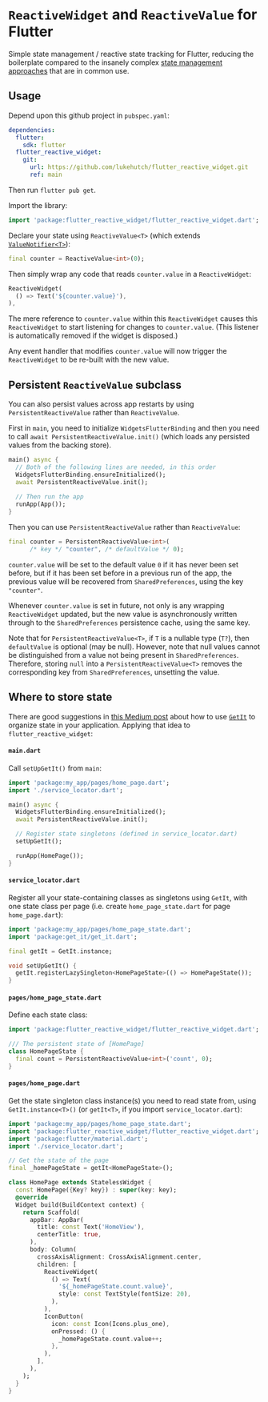 # `ReactiveWidget` and `ReactiveValue` for Flutter

Simple state management / reactive state tracking for Flutter, reducing the boilerplate compared to the insanely complex [state management approaches](https://docs.flutter.dev/development/data-and-backend/state-mgmt/options) that are in common use.

## Usage

Depend upon this github project in `pubspec.yaml`:

```yaml
dependencies:
  flutter:
    sdk: flutter
  flutter_reactive_widget:
    git:
      url: https://github.com/lukehutch/flutter_reactive_widget.git
      ref: main
```

Then run `flutter pub get`.

Import the library:

```dart
import 'package:flutter_reactive_widget/flutter_reactive_widget.dart';
```

Declare your state using `ReactiveValue<T>` (which extends [`ValueNotifier<T>`](https://api.flutter.dev/flutter/foundation/ValueNotifier-class.html)):

```dart
final counter = ReactiveValue<int>(0);
```

Then simply wrap any code that reads `counter.value` in a `ReactiveWidget`:

```dart
ReactiveWidget(
  () => Text('${counter.value}'),
),
```

The mere reference to `counter.value` within this `ReactiveWidget` causes this `ReactiveWidget` to start listening for changes to `counter.value`. (This listener is automatically removed if the widget is disposed.)

Any event handler that modifies `counter.value` will now trigger the `ReactiveWidget` to be re-built with the new value.

## Persistent `ReactiveValue` subclass

You can also persist values across app restarts by using `PersistentReactiveValue` rather than `ReactiveValue`.

First in `main`, you need to initialize `WidgetsFlutterBinding` and then you need to call `await PersistentReactiveValue.init()` (which loads any persisted values from the backing store).

```dart
main() async {
  // Both of the following lines are needed, in this order
  WidgetsFlutterBinding.ensureInitialized();
  await PersistentReactiveValue.init();
  
  // Then run the app
  runApp(App());
}
```

Then you can use  `PersistentReactiveValue` rather than `ReactiveValue`:

```dart
final counter = PersistentReactiveValue<int>(
      /* key */ "counter", /* defaultValue */ 0);
```

`counter.value` will be set to the default value `0` if it has never been set before, but if it has been set before in a previous run of the app, the previous value will be recovered from `SharedPreferences`, using the key `"counter"`.

Whenever `counter.value` is set in future, not only is any wrapping `ReactiveWidget` updated, but the new value is asynchronously written through to the `SharedPreferences` persistence cache, using the same key.

Note that for `PersistentReactiveValue<T>`, if `T` is a nullable type (`T?`), then `defaultValue` is optional (may be null). However, note that null values cannot be distinguished from a value not being present in `SharedPreferences`. Therefore, storing `null` into a `PersistentReactiveValue<T>` removes the corresponding key from `SharedPreferences`, unsetting the value.

## Where to store state

There are good suggestions in [this Medium post](https://suragch.medium.com/flutter-state-management-for-minimalists-4c71a2f2f0c1) about how to use [`GetIt`](https://pub.dev/packages/get_it) to organize state in your application. Applying that idea to `flutter_reactive_widget`:

#### `main.dart`

Call `setUpGetIt()` from `main`:

```dart
import 'package:my_app/pages/home_page.dart';
import './service_locator.dart';

main() async {
  WidgetsFlutterBinding.ensureInitialized();
  await PersistentReactiveValue.init();

  // Register state singletons (defined in service_locator.dart)
  setUpGetIt();

  runApp(HomePage());
}
```

#### `service_locator.dart`

Register all your state-containing classes as singletons using `GetIt`, with one state class per page (i.e. create `home_page_state.dart` for page `home_page.dart`):

```dart
import 'package:my_app/pages/home_page_state.dart';
import 'package:get_it/get_it.dart';

final getIt = GetIt.instance;

void setUpGetIt() {
  getIt.registerLazySingleton<HomePageState>(() => HomePageState());
}
```

#### `pages/home_page_state.dart`

Define each state class:

```dart
import 'package:flutter_reactive_widget/flutter_reactive_widget.dart';

/// The persistent state of [HomePage]
class HomePageState {
  final count = PersistentReactiveValue<int>('count', 0);
}
```

#### `pages/home_page.dart`

Get the state singleton class instance(s) you need to read state from, using `GetIt.instance<T>()` (or `getIt<T>`, if you import `service_locator.dart`):

```dart
import 'package:my_app/pages/home_page_state.dart';
import 'package:flutter_reactive_widget/flutter_reactive_widget.dart';
import 'package:flutter/material.dart';
import './service_locator.dart';

// Get the state of the page
final _homePageState = getIt<HomePageState>();

class HomePage extends StatelessWidget {
  const HomePage({Key? key}) : super(key: key);
  @override
  Widget build(BuildContext context) {
    return Scaffold(
      appBar: AppBar(
        title: const Text('HomeView'),
        centerTitle: true,
      ),
      body: Column(
        crossAxisAlignment: CrossAxisAlignment.center,
        children: [
          ReactiveWidget(
            () => Text(
              '${_homePageState.count.value}',
              style: const TextStyle(fontSize: 20),
            ),
          ),
          IconButton(
            icon: const Icon(Icons.plus_one),
            onPressed: () {
              _homePageState.count.value++;
            },
          ),
        ],
      ),
    );
  }
}
```